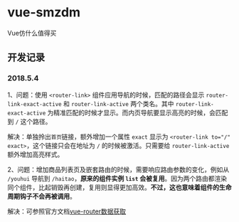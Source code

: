 # vue-smzdm
Vue仿什么值得买

## 开发记录

### 2018.5.4

1、问题：使用 `<router-link>` 组件应用导航的时候，匹配的路径会显示 `router-link-exact-active` 和 `router-link-active` 两个类名。其中 `router-link-exact-active` 为精准匹配的时候才显示。而内页导航要显示高亮的时候，会匹配到 `/` 这个路径。

解决：单独拎出`首页`链接，额外增加一个属性 `exact` 显示为 `<router-link to="/" exact>`，这个链接只会在地址为 `/` 的时候被激活。只需要给 `router-link-active` 额外增加高亮样式。



2、问题：增加商品列表页及嵌套路由的时候，需要响应路由参数的变化，例如从 `/youhui` 导航到 `/haitao`，**原来的组件实例 `list` 会被复用**。因为两个路由都渲染同个组件，比起销毁再创建，复用则显得更加高效。**不过，这也意味着组件的生命周期钩子不会再被调用**。

解决：可参照官方文档[vue-router数据获取](https://router.vuejs.org/zh-cn/advanced/data-fetching.html)